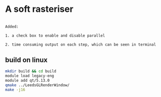 # A soft rasteriser

```txt

Added:

1. a check box to enable and disable parallel

2. time consuming output on each step, which can be seen in terminal

```

## build on linux

```bash
mkdir build && cd build
module load legacy-eng
module add qt/5.13.0
qmake ../LeedsGLRenderWindow/
make -j16
```